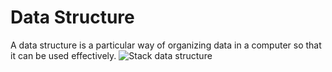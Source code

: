 # Data Structure
A data structure is a particular way of organizing data in a computer so that it can be used effectively.
![Stack data structure](https://media.geeksforgeeks.org/wp-content/cdn-uploads/gq/2013/03/stack.png)
